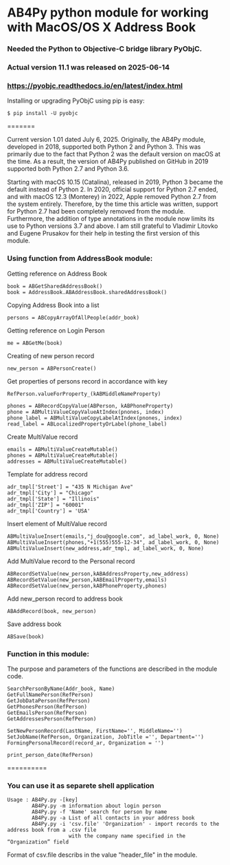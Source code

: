 

# AB4Py python module for working with MacOS/OS X Address Book

### Needed the Python to Objective-C bridge library PyObjC. 
### Actual version 11.1 was released on 2025-06-14 
### https://pyobjc.readthedocs.io/en/latest/index.html


Installing or upgrading PyObjC using pip is easy:

    $ pip install -U pyobjc

=======

Current version 1.01 dated July 6, 2025. 
Originally, the AB4Py module, developed in 2018, supported both Python 2 and Python 3. This was primarily due to the fact that Python 2 was the default version on macOS at the time. As a result, the version of AB4Py published on GitHub in 2019 supported both Python 2.7 and Python 3.6.

Starting with macOS 10.15 (Catalina), released in 2019, Python 3 became the default instead of Python 2. In 2020, official support for Python 2.7 ended, and with macOS 12.3 (Monterey) in 2022, Apple removed Python 2.7 from the system entirely.
Therefore, by the time this article was written, support for Python 2.7 had been completely removed from the module. Furthermore, the addition of type annotations in the module now limits its use to Python versions 3.7 and above.
I am still grateful to Vladimir Litovko and Eugene Prusakov for their help in testing the first version of this module.

### Using function from AddressBook module:

Getting reference on Address Book

    book = ABGetSharedAddressBook()
    book = AddressBook.ABAddressBook.sharedAddressBook()

Copying Address Book into a list

    persons = ABCopyArrayOfAllPeople(addr_book)

Getting reference on Login Person

    me = ABGetMe(book)

Creating of new person record

    new_person = ABPersonCreate()

Get properties of persons record in accordance with key

    RefPerson.valueForProperty_(kABMiddleNameProperty)
  
    phones = ABRecordCopyValue(ABPerson, kABPhoneProperty)
    phone = ABMultiValueCopyValueAtIndex(pnones, index)
    phone_label = ABMultiValueCopyLabelAtIndex(pnones, index)
    read_label = ABLocalizedPropertyOrLabel(phone_label)

Create MultiValue record

    emails = ABMultiValueCreateMutable()
    phones = ABMultiValueCreateMutable()
    addresses = ABMultiValueCreateMutable()

Template for address record

    adr_tmpl['Street'] = "435 N Michigan Ave"
    adr_tmpl['City'] = "Chicago"
    adr_tmpl['State'] = "Illinois"
    adr_tmpl['ZIP'] = "60001"
    adr_tmpl['Country'] = 'USA'

Insert element of MultiValue record

    ABMultiValueInsert(emails,"j_dou@google.com", ad_label_work, 0, None)
    ABMultiValueInsert(phones,"+1(555)555-12-34", ad_label_work, 0, None)
    ABMultiValueInsert(new_address,adr_tmpl, ad_label_work, 0, None)

Add MultiValue record to the Personal record

    ABRecordSetValue(new_person,kABAddressProperty,new_address)
    ABRecordSetValue(new_person,kABEmailProperty,emails)
    ABRecordSetValue(new_person,kABPhoneProperty,phones)

Add new_person record to address book 

    ABAddRecord(book, new_person)

Save address book  

    ABSave(book)


### Function in this module:

The purpose and parameters of the functions are described in the module code.

    SearchPersonByName(Addr_book, Name)
    GetFullNamePerson(RefPerson)
    GetJobDataPerson(RefPerson)
    GetPhonesPerson(RefPerson)
    GetEmailsPerson(RefPerson)
    GetAddressesPerson(RefPerson)

    SetNewPersonRecord(LastName, FirstName='', MiddleName='')
    SetJobName(RefPerson, Organization, JobTitle ='', Department='')
    FormingPersonalRecord(record_ar, Organization = '')
 
    print_person_date(RefPerson)
==========

### You can use it as separete shell application

    Usage : AB4Py.py -[key]
            AB4Py.py -m information about login person
            AB4Py.py -f 'Name' search for person by name
            AB4Py.py -a List of all contacts in your address book
            AB4Py.py -i 'csv.file' 'Organization' - import records to the address book from a .csv file
                        with the company name specified in the “Organization” field
        
Format of csv.file describs in the value "header_file" in the module.
